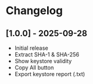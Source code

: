 # Changelog

## [1.0.0] - 2025-09-28
- Initial release
- Extract SHA-1 & SHA-256
- Show keystore validity
- Copy All button
- Export keystore report (.txt)
